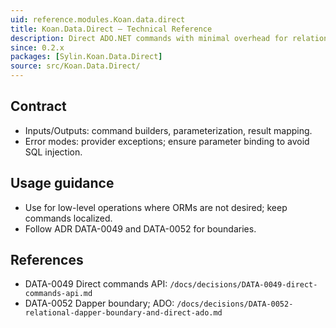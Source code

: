 ```yaml
---
uid: reference.modules.Koan.data.direct
title: Koan.Data.Direct — Technical Reference
description: Direct ADO.NET commands with minimal overhead for relational providers.
since: 0.2.x
packages: [Sylin.Koan.Data.Direct]
source: src/Koan.Data.Direct/
---
```


## Contract
- Inputs/Outputs: command builders, parameterization, result mapping.
- Error modes: provider exceptions; ensure parameter binding to avoid SQL injection.

## Usage guidance
- Use for low-level operations where ORMs are not desired; keep commands localized.
- Follow ADR DATA-0049 and DATA-0052 for boundaries.

## References
- DATA-0049 Direct commands API: `/docs/decisions/DATA-0049-direct-commands-api.md`
- DATA-0052 Dapper boundary; ADO: `/docs/decisions/DATA-0052-relational-dapper-boundary-and-direct-ado.md`
